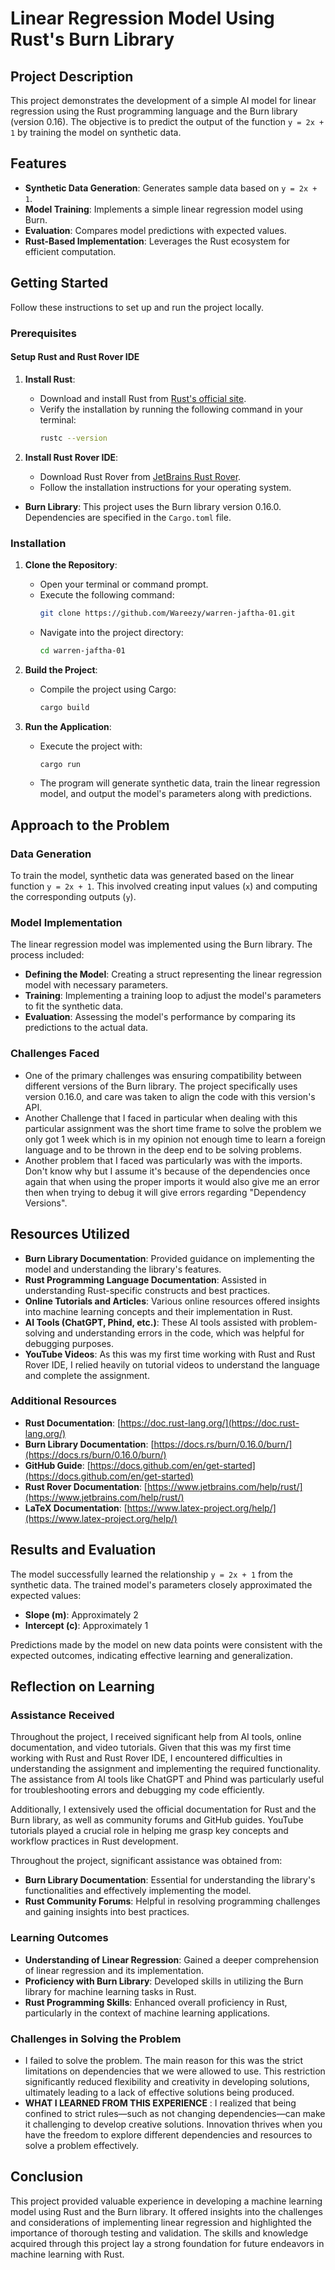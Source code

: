 # Linear Regression Model Using Rust's Burn Library

## Project Description

This project demonstrates the development of a simple AI model for linear regression using the Rust programming language and the Burn library (version 0.16). The objective is to predict the output of the function `y = 2x + 1` by training the model on synthetic data.

## Features

- **Synthetic Data Generation**: Generates sample data based on `y = 2x + 1`.
- **Model Training**: Implements a simple linear regression model using Burn.
- **Evaluation**: Compares model predictions with expected values.
- **Rust-Based Implementation**: Leverages the Rust ecosystem for efficient computation.

## Getting Started

Follow these instructions to set up and run the project locally.

### Prerequisites

#### Setup Rust and Rust Rover IDE

1. **Install Rust**:
    - Download and install Rust from [Rust's official site](https://www.rust-lang.org/tools/install).
    - Verify the installation by running the following command in your terminal:
      ```sh
      rustc --version
      ```

2. **Install Rust Rover IDE**:
    - Download Rust Rover from [JetBrains Rust Rover](https://www.jetbrains.com/rust/).
    - Follow the installation instructions for your operating system.

- **Burn Library**: This project uses the Burn library version 0.16.0. Dependencies are specified in the `Cargo.toml` file.

### Installation

1. **Clone the Repository**:
    - Open your terminal or command prompt.
    - Execute the following command:
      ```sh
      git clone https://github.com/Wareezy/warren-jaftha-01.git
      ```
    - Navigate into the project directory:
      ```sh
      cd warren-jaftha-01
      ```

2. **Build the Project**:
    - Compile the project using Cargo:
      ```sh
      cargo build
      ```

3. **Run the Application**:
    - Execute the project with:
      ```sh
      cargo run
      ```
    - The program will generate synthetic data, train the linear regression model, and output the model's parameters along with predictions.

## Approach to the Problem

### Data Generation

To train the model, synthetic data was generated based on the linear function `y = 2x + 1`. This involved creating input values (`x`) and computing the corresponding outputs (`y`).

### Model Implementation

The linear regression model was implemented using the Burn library. The process included:

- **Defining the Model**: Creating a struct representing the linear regression model with necessary parameters.
- **Training**: Implementing a training loop to adjust the model's parameters to fit the synthetic data.
- **Evaluation**: Assessing the model's performance by comparing its predictions to the actual data.

### Challenges Faced

- One of the primary challenges was ensuring compatibility between different versions of the Burn library. The project specifically uses version 0.16.0, and care was taken to align the code with this version's API.
- Another Challenge that I faced in particular when dealing with this particular assignment was the short time frame to solve the problem we only got 1 week which is in my opinion not enough time to learn a foreign language and to be thrown in the deep end to be solving problems.
- Another problem that I faced was particularly was with the imports. Don't know why but I assume it's because of the dependencies once again that when using the proper imports it would also give me an error then when trying to debug it will give errors regarding "Dependency Versions". 

## Resources Utilized

- **Burn Library Documentation**: Provided guidance on implementing the model and understanding the library's features.
- **Rust Programming Language Documentation**: Assisted in understanding Rust-specific constructs and best practices.
- **Online Tutorials and Articles**: Various online resources offered insights into machine learning concepts and their implementation in Rust.
- **AI Tools (ChatGPT, Phind, etc.)**: These AI tools assisted with problem-solving and understanding errors in the code, which was helpful for debugging purposes.
- **YouTube Videos**: As this was my first time working with Rust and Rust Rover IDE, I relied heavily on tutorial videos to understand the language and complete the assignment.

### Additional Resources

- **Rust Documentation**: [https://doc.rust-lang.org/](https://doc.rust-lang.org/)
- **Burn Library Documentation**: [https://docs.rs/burn/0.16.0/burn/](https://docs.rs/burn/0.16.0/burn/)
- **GitHub Guide**: [https://docs.github.com/en/get-started](https://docs.github.com/en/get-started)
- **Rust Rover Documentation**: [https://www.jetbrains.com/help/rust/](https://www.jetbrains.com/help/rust/)
- **LaTeX Documentation**: [https://www.latex-project.org/help/](https://www.latex-project.org/help/)

## Results and Evaluation

The model successfully learned the relationship `y = 2x + 1` from the synthetic data. The trained model's parameters closely approximated the expected values:

- **Slope (m)**: Approximately 2
- **Intercept (c)**: Approximately 1

Predictions made by the model on new data points were consistent with the expected outcomes, indicating effective learning and generalization.

## Reflection on Learning

### Assistance Received

Throughout the project, I received significant help from AI tools, online documentation, and video tutorials. Given that this was my first time working with Rust and Rust Rover IDE, I encountered difficulties in understanding the assignment and implementing the required functionality. The assistance from AI tools like ChatGPT and Phind was particularly useful for troubleshooting errors and debugging my code efficiently.

Additionally, I extensively used the official documentation for Rust and the Burn library, as well as community forums and GitHub guides. YouTube tutorials played a crucial role in helping me grasp key concepts and workflow practices in Rust development.

Throughout the project, significant assistance was obtained from:

- **Burn Library Documentation**: Essential for understanding the library's functionalities and effectively implementing the model.
- **Rust Community Forums**: Helpful in resolving programming challenges and gaining insights into best practices.

### Learning Outcomes

- **Understanding of Linear Regression**: Gained a deeper comprehension of linear regression and its implementation.
- **Proficiency with Burn Library**: Developed skills in utilizing the Burn library for machine learning tasks in Rust.
- **Rust Programming Skills**: Enhanced overall proficiency in Rust, particularly in the context of machine learning applications.

### Challenges in Solving the Problem

- I failed to solve the problem. The main reason for this was the strict limitations on dependencies that we were allowed to use. This restriction significantly reduced flexibility and creativity in developing solutions, ultimately leading to a lack of effective solutions being produced.
- **WHAT I LEARNED FROM THIS EXPERIENCE** : I realized that being confined to strict rules—such as not changing dependencies—can make it challenging to develop creative solutions. Innovation thrives when you have the freedom to explore different dependencies and resources to solve a problem effectively.

## Conclusion

This project provided valuable experience in developing a machine learning model using Rust and the Burn library. It offered insights into the challenges and considerations of implementing linear regression and highlighted the importance of thorough testing and validation. The skills and knowledge acquired through this project lay a strong foundation for future endeavors in machine learning with Rust.

